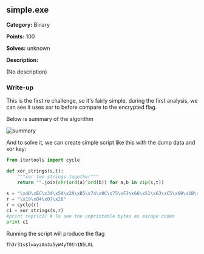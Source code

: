 ## simple.exe

**Category:** Binary

**Points:** 100

**Solves:** unknown

**Description:**

(No description)

### Write-up

This is the first re challenge, so it's fairly simple. during the first analysis, we can see it uses xor to before compare to the encrypted flag. 

Below is summary of the algorithm

![summary](https://github.com/najashark/KICTM-2017-CTF-Writeup/blob/master/easy%20-%20simple/images/1.PNG "summary")



And to solve it, we can create simple script like this with the dump data and xor key:
```python
from itertools import cycle

def xor_strings(s,t):
    """xor two strings together"""
    return "".join(chr(ord(a)^ord(b)) for a,b in zip(s,t))
	
s = "\x4D\xEC\x34\x5A\x2A\xB5\x74\x0C\x75\xF3\x66\x51\x63\xC5\x69\x1B\x78\xB1\x7E\x7F\x2D\xFD\x53\x18\x6D\xEC\x36\x66\x2C\xC8\x37\x64"
r = "\x19\x84\x07\x28"
r = cycle(r) 
c1 = xor_strings(s,r)
#print repr(c1) # To see the unprintable bytes as escape codes
print c1
```

Running the script will produce the flag

`Th3r31s$lwayzAn3a5yW4yT0th1N5L0L`
